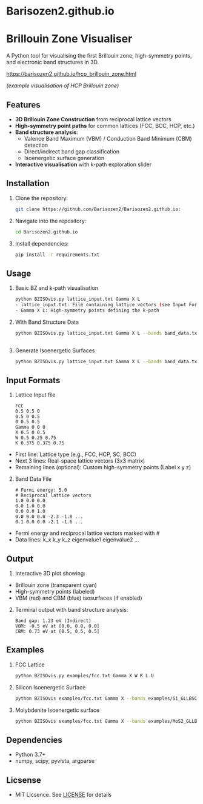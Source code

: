 # Barisozen2.github.io
# Brillouin Zone Visualiser

A Python tool for visualising the first Brillouin zone, high-symmetry points, and electronic band structures in 3D.

https://barisozen2.github.io/hcp_brillouin_zone.html

*(example visualisation of HCP Brillouin zone)*

## Features
- **3D Brillouin Zone Construction** from reciprocal lattice vectors
- **High-symmetry point paths** for common lattices (FCC, BCC, HCP, etc.)
- **Band structure analysis**:
  - Valence Band Maximum (VBM) / Conduction Band Minimum (CBM) detection
  - Direct/indirect band gap classification
  - Isoenergetic surface generation
- **Interactive visualisation** with k-path exploration slider

## Installation
1. Clone the repository:
   ```bash
   git clone https://github.com/Barisozen2/Barisozen2.github.io:

3. Navigate into the repository:
   ```bash
   cd Barisozen2.github.io 

3. Install dependencies:
   ```bash
   pip install -r requirements.txt

## Usage
1. Basic BZ and k-path visualisation  
   ```bash
   python BZISOvis.py lattice_input.txt Gamma X L
   - lattice_input.txt: File containing lattice vectors (see Input Format)
   - Gamma X L: High-symmetry points defining the k-path

2. With Band Structure Data
   ```bash
   python BZISOvis.py lattice_input.txt Gamma X L --bands band_data.txt  
    
3. Generate Isoenergetic Surfaces
   ```bash
   python BZISOvis.py lattice_input.txt Gamma X L --bands band_data.txt --isosurfaces

## Input Formats
1. Lattice Input file
   ```text
   FCC
   0.5 0.5 0
   0.5 0 0.5
   0 0.5 0.5
   Gamma 0 0 0
   X 0.5 0 0.5
   W 0.5 0.25 0.75 
   K 0.375 0.375 0.75
   
- First line: Lattice type (e.g., FCC, HCP, SC, BCC)
- Next 3 lines: Real-space lattice vectors (3x3 matrix)
- Remaining lines (optional): Custom high-symmetry points (Label x y z)

2. Band Data File
   ```text
   # Fermi energy: 5.0
   # Reciprocal lattice vectors
   1.0 0.0 0.0
   0.0 1.0 0.0
   0.0 0.0 1.0
   0.0 0.0 0.0 -2.3 -1.8 ...
   0.1 0.0 0.0 -2.1 -1.6 ...

- Fermi energy and reciprocal lattice vectors marked with #
- Data lines: k_x k_y k_z eigenvalue1 eigenvalue2 ...

## Output
1. Interactive 3D plot showing:
  - Brillouin zone (transparent cyan)
  - High-symmetry points (labeled)
  - VBM (red) and CBM (blue) isosurfaces (if enabled)
2. Terminal output with band structure analysis:
   ```text
   Band gap: 1.23 eV (Indirect)
   VBM: -0.5 eV at [0.0, 0.0, 0.0]
   CBM: 0.73 eV at [0.5, 0.5, 0.5] 

## Examples
1. FCC Lattice
   ```bash 
   python BZISOvis.py examples/fcc.txt Gamma X W K L U

2. Silicon Isoenergetic Surface
   ```bash
   python BZISOvis examples/fcc.txt Gamma X --bands examples/Si_GLLBSC_band_data.txt --isosurfaces

3. Molybdenite Isoenergetic surface
   ```bash
   python BZISOvis examples/fcc.txt Gamma X --bands examples/MoS2_GLLBSC_band_data.txt --isosurfaces

## Dependencies
- Python 3.7+
- numpy, scipy, pyvista, argparse

## Licsense
- MIT Licsence. See [LICENSE](LICENSE) for details
